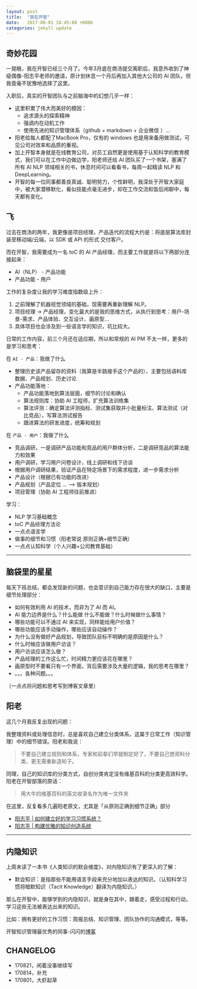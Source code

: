 ```yaml
---
layout: post
title:  "我在开智"
date:   2017-08-01 18:45:00 +0800
categories: jekyll update
---
```


## 奇妙花园

一晃眼，我在开智已经三个月了。今年3月底在商汤提交离职后，我意外收到了神级偶像-阳志平老师的邀请，原计划休息一个月后再加入其他大公司的 AI 团队，但我竟毫不犹豫地选择了这里。

入职后，真实的开智团队与之前脑海中的幻想几乎一样：

- 这里积累了伟大而美好的模因：
	- 追求源头的探索精神
	- 强调内在动机工作
	- 使用先进的知识管理体系（github + markdown + 企业微信 ）...
- 阳老给每人都配了MacBook Pro，仅有的 windows 也是用来备用做测试，可见公司对效率和品质的重视。
- 加上开智本身就是在线教育公司，对员工自然更是使用基于认知科学的教育模式，我们可以在工作中边做边学，阳老师还给 AI 团队买了一个书架，塞满了所有 AI NLP 领域相关的书，休息时间可以看看书，每周一起精读 NLP 和 DeepLearning。
- 开智的每一位同事都善良真诚、聪明努力，个性鲜明，我深处于开智大家庭中，被大家潜移默化，看似技能点毫无进步，却在工作交流和饭后闲聊中，每天都有变化。

## 飞

过去在商汤的两年，我更像是项目经理，产品迭代的流程大约是：将底层算法库封装至移动端/云端，以 SDK 或 API 的形式 交付客户。

而在开智，我需要成为一名 toC 的 AI 产品经理，而主要工作就是将以下两部分连接起来：

- AI（NLP） - 产品功能
- 产品功能 - 用户

工作的复杂度让我的学习难度指数级上升：

1. 之前理解了机器视觉领域的基础，现需要再重新理解 NLP。
2. 项目经理 -> 产品经理，变化最大的是我的思维方式，从执行到思考：用户-场景-需求、产品体验、交互设计、画原型...
3. 具体项目也会涉及到一些语言学的知识，坑比较大。

日常的工作内容，前三个月还在适应期，所以和常规的 AI PM 不太一样，更多的是学习和思考：


在 `AI - 产品`：我做了什么

- 整理历史该产品留存的资料（我算是半路接手这个产品的），主要包括语料库数据、产品规划、历史讨论
- 产品功能落地：
	- 产品功能落地到算法层面，细节的讨论和确认
	- 算法规则库：协助 AI 工程师，扩充算法训练集
	- 算法评测：确定算法评测指标、测试集获取并小批量标注、算法测试（对比竞品），写算法测试报告
	- 跟进算法的研发进度，统筹和规划

在 `产品 - 用户`：我做了什么

- 竞品调研，一是调研产品功能和竞品的用户群体分析，二是调研竞品的算法能力和效果
- 用户调研，学习用户问卷设计，线上调研和线下访谈
- 根据用户调研结果，验证产品在特定场景下的需求程度，进一步需求分析
- 产品设计（根据已有功能的改进）
- 产品规划（产品定位 ... --> 版本规划）
- 项目管理（协助 AI 工程师往前推进）

学习：

- NLP 学习基础概念
- toC 产品经理方法论
- 一点点语言学
- 做事的细节和习惯（阳老常说 原则正确+细节正确）
- 一点点认知科学（个人兴趣+公司教育基础）


---

## 脑袋里的星星

每天下班总结，都会发现新的问题，也会意识到自己能力存在很大的缺口，主要是细节处理部分：

- 如何有效利用 AI 的技术，而非为了 AI 而 AI。
-  AI 能力边界是什么？什么能做 什么不能做？什么时候做什么事情？
- 哪些功能可以不通过 AI 来实现，同样能给用户价值？
- 哪些功能应该手动操作，哪些应该自动操作？
- 为什么没有做好产品规划，导致团队目标不明确的是原因是什么？
- 什么时候应该做用户访谈？
- 用户访谈应该怎么做？
- 产品经理的工作这么忙，时间精力更应该花在哪里？
- 画原型时不要看只有一个界面，背后需要涉及大量的逻辑，我的思考在哪里？
- 。。。各种问题。。。

（一点点将问题和思考写到博客文章里）


## 阳老

这几个月我反复出现的问题：

我整理资料或处理信息时，总是喜欢自己建立分类体系，这属于日常工作（知识管理）中的细节错误。阳老和我说：

> 不要自己建立规则和体系，专家和前辈们早就制定好了，不要自己想资料分类，更无需重新造轮子。

同理，自己的知识库的分类方式，自创分类肯定没有维基百科的分类更高效科学。阳老在开智部落的原话：

> 用大牛的维基百科的英文收录名作为唯一文件夹

在这里，反复看多几遍阳老原文，尤其是「从原则正确到细节正确」部分

- [阳志平 | 如何建立好的学习习惯系统？](https://mp.weixin.qq.com/s?__biz=MzA3MzM0MjUyMQ==&mid=2652149581&idx=1&sn=375d83f78448d8b987d5aa720d0401ae&chksm=84f0bc1bb387350d96e5bc0621f3f3bdf005869da49812ad1360e28e2fa26516248bb3b375a3&mpshare=1&scene=1&srcid=0821phuqz4uKoMgVm1zlTA6u&key=9ca90f9c8509714f7d4fa56d425e25fa4418d24f9245f9e7fbe0150d0ffb8c6d32a61ec6259a363022c4366ec5c396fd4c66d685aa744b285fd6bcf064c035f8ef6f71ec572fe1ea8c03a1c667933843&ascene=0&uin=OTYyNDg4NjIx&devicetype=iMac+MacBookPro14%2C1+OSX+OSX+10.12.5+build(16F2073)&version=12020810&nettype=WIFI&fontScale=100&pass_ticket=jVQTYlhOF09vU%2BERy2i1HzAL4NF1r4DMJx9Nrp9jKFpJuluWLhAmCwDAOrrQ37Rc)
- [阳志平 | 构建优雅的知识创造系统](https://mp.weixin.qq.com/s?__biz=MzA3MzM0MjUyMQ==&mid=2652149604&idx=1&sn=3c96ebfe992694e5c57affe9ef5ba33f&chksm=84f0bc32b38735240509f604f8d8e50ab591a09290ca03d91960f174e1ea0448455b327e41a1&mpshare=1&scene=1&srcid=0821g1BA68nlzYutH7flg66F&key=9ca90f9c8509714f5a1c66ba94ac94f8edec2fc47a9006f161741319e8041740bb9ab303cdd2ee50672467c480e0b99e07c3c1d4a2fc500ffa684aba251f7cb1d9c1c46c8de5b0e7c25d331daf4dfa65&ascene=0&uin=OTYyNDg4NjIx&devicetype=iMac+MacBookPro14%2C1+OSX+OSX+10.12.5+build(16F2073)&version=12020810&nettype=WIFI&fontScale=100&pass_ticket=jVQTYlhOF09vU%2BERy2i1HzAL4NF1r4DMJx9Nrp9jKFpJuluWLhAmCwDAOrrQ37Rc)


---

## 内隐知识

上周末读了一本书《人类知识的默会维度》，对内隐知识有了更深入的了解：

- 默会知识：是指那些不能用语言手段来充分地加以表达的知识。（认知科学习惯将暗默知识（Tacit Knowledge）翻译为内隐知识。）

那么在开智中，能够学到的内隐知识，就是身在其中，跟着走，感受过程和行动，学习这些无法被表达出来的知识。

比如：拥有更好的工作习惯：周报总结、知识管理、团队协作的沟通模式，等等。

开智知识管理最优秀的同事-闪闪的[博客](http://ishanshan.top/)



## CHANGELOG


- 170821，闲着没事继续写
- 170814，补充
- 170801，大虾起草
